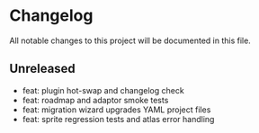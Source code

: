 # Changelog

All notable changes to this project will be documented in this file.

## Unreleased

- feat: plugin hot-swap and changelog check
- feat: roadmap and adaptor smoke tests
- feat: migration wizard upgrades YAML project files
- feat: sprite regression tests and atlas error handling
